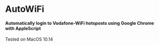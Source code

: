 # AutoWiFi

#### Automatically login to Vodafone-WiFi hotsposts using Google Chrome with AppleScript

Tested on MacOS 10.14
